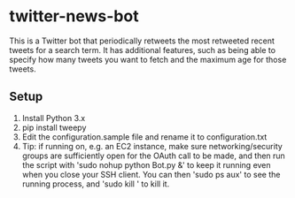 # twitter-news-bot

This is a Twitter bot that periodically retweets the most retweeted recent tweets for a search term. It has additional
features, such as being able to specify how many tweets you want to fetch and the maximum age for those tweets.

## Setup

1. Install Python 3.x
2. pip install tweepy
3. Edit the configuration.sample file and rename it to configuration.txt
4. Tip: if running on, e.g. an EC2 instance, make sure networking/security groups are sufficiently open for the OAuth
call to be made, and then run the script with 'sudo nohup python Bot.py &' to keep it running even when you close your
SSH client. You can then 'sudo ps aux' to see the running process, and 'sudo kill <pid>' to kill it.